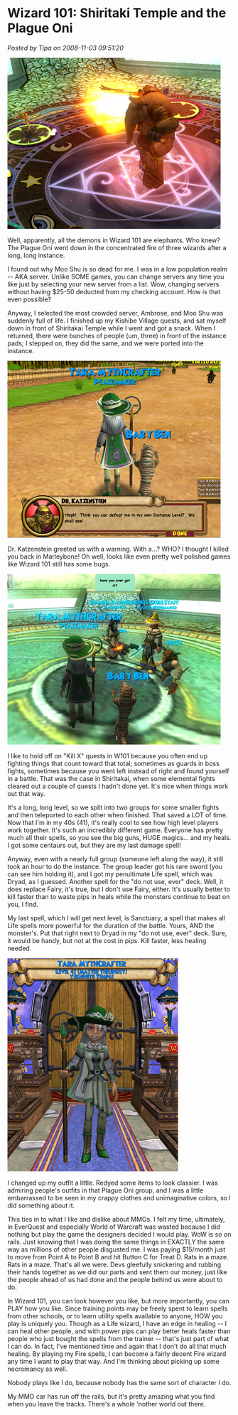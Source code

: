 # Wizard 101: Shiritaki Temple and the Plague Oni

*Posted by Tipa on 2008-11-03 09:51:20*

![](../uploads/2008/11/wizardgraphicalclient-2008-11-01-17-59-57-21.jpg "wizardgraphicalclient-2008-11-01-17-59-57-21")

Well, apparently, all the demons in Wizard 101 are elephants. Who knew? The Plague Oni went down in the concentrated fire of three wizards after a long, long instance.

I found out why Moo Shu is so dead for me. I was in a low population realm -- AKA server. Unlike SOME games, you can change servers any time you like just by selecting your new server from a list. Wow, changing servers without having $25-50 deducted from my checking account. How is that even possible?

Anyway, I selected the most crowded server, Ambrose, and Moo Shu was suddenly full of life. I finished up my Kishibe Village quests, and sat myself down in front of Shiritakai Temple while I went and got a snack. When I returned, there were bunches of people (um, three) in front of the instance pads; I stepped on, they did the same, and we were ported into the instance.


![](../uploads/2008/11/wizardgraphicalclient-2008-11-01-16-51-10-39.jpg "wizardgraphicalclient-2008-11-01-16-51-10-39")

Dr. Katzenstein greeted us with a warning. With a...? WHO? I thought I killed you back in Marleybone! Oh well, looks like even pretty well polished games like Wizard 101 still has some bugs.

![](../uploads/2008/11/wizardgraphicalclient-2008-11-01-18-02-42-49.jpg "wizardgraphicalclient-2008-11-01-18-02-42-49")

I like to hold off on "Kill X" quests in W101 because you often end up fighting things that count toward that total; sometimes as guards in boss fights, sometimes because you went left instead of right and found yourself in a battle. That was the case in Shiritakai, when some elemental fights cleared out a couple of quests I hadn't done yet. It's nice when things work out that way.

It's a long, long level, so we split into two groups for some smaller fights and then teleported to each other when finished. That saved a LOT of time. Now that I'm in my 40s (41), it's really cool to see how high level players work together. It's such an incredibly different game. Everyone has pretty much all their spells, so you see the big guns, HUGE magics... and my heals. I got some centaurs out, but they are my last damage spell!

Anyway, even with a nearly full group (someone left along the way), it still took an hour to do the instance. The group leader got his rare sword (you can see him holding it), and I got my penultimate Life spell, which was Dryad, as I guessed. Another spell for the "do not use, ever" deck. Well, it does replace Fairy, it's true, but I don't use Fairy, either. It's usually better to kill faster than to waste pips in heals while the monsters continue to beat on you, I find.

My last spell, which I will get next level, is Sanctuary, a spell that makes all Life spells more powerful for the duration of the battle. Yours, AND the monster's. Put that right next to Dryad in my "do not use, ever" deck. Sure, it would be handy, but not at the cost in pips. Kill faster, less healing needed.

![](../uploads/2008/11/wizardgraphicalclient-2008-11-01-18-28-39-62.jpg "wizardgraphicalclient-2008-11-01-18-28-39-62")

I changed up my outfit a little. Redyed some items to look classier. I was admiring people's outfits in that Plague Oni group, and I was a little embarrassed to be seen in my crappy clothes and unimaginative colors, so I did something about it.

This ties in to what I like and dislike about MMOs. I felt my time, ultimately, in EverQuest and especially World of Warcraft was wasted because I did nothing but play the game the designers decided I would play. WoW is so on rails. Just knowing that I was doing the same things in EXACTLY the same way as millions of other people disgusted me. I was paying $15/month just to move from Point A to Point B and hit Button C for Treat D. Rats in a maze. Rats in a maze. That's all we were. Devs gleefully snickering and rubbing their hands together as we did our parts and sent them our money, just like the people ahead of us had done and the people behind us were about to do.

In Wizard 101, you can look however you like, but more importantly, you can PLAY how you like. Since training points may be freely spent to learn spells from other schools, or to learn utility spells available to anyone, HOW you play is uniquely you. Though as a Life wizard, I have an edge in healing -- I can heal other people, and with power pips can play better heals faster than people who just bought the spells from the trainer -- that's just part of what I can do. In fact, I've mentioned time and again that I don't do all that much healing. By playing my Fire spells, I can become a fairly decent Fire wizard any time I want to play that way. And I'm thinking about picking up some necromancy as well.

Nobody plays like I do, because nobody has the same sort of character I do.

My MMO car has run off the rails, but it's pretty amazing what you find when you leave the tracks. There's a whole 'nother world out there.

